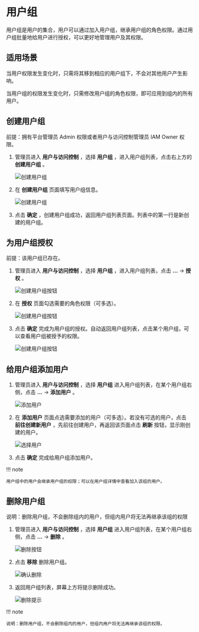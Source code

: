 # 用户组

用户组是用户的集合，用户可以通过加入用户组，继承用户组的角色权限。通过用户组批量地给用户进行授权，可以更好地管理用户及其权限。

## 适用场景

当用户权限发生变化时，只需将其移到相应的用户组下，不会对其他用户产生影响。

当用户组的权限发生变化时，只需修改用户组的角色权限，即可应用到组内的所有用户。

## 创建用户组

前提：拥有平台管理员 Admin 权限或者用户与访问控制管理员 IAM Owner 权限。

1. 管理员进入 __用户与访问控制__ ，选择 __用户组__ ，进入用户组列表，点击右上方的 __创建用户组__ 。

    ![创建用户组](https://docs.daocloud.io/daocloud-docs-images/docs/ghippo/images/group00.png)

2. 在 __创建用户组__ 页面填写用户组信息。

    ![创建用户组](https://docs.daocloud.io/daocloud-docs-images/docs/ghippo/images/group01.png)

3. 点击 __确定__ ，创建用户组成功，返回用户组列表页面。列表中的第一行是新创建的用户组。

## 为用户组授权

前提：该用户组已存在。

1. 管理员进入 __用户与访问控制__ ，选择 __用户组__ ，进入用户组列表，点击 __...__ -> __授权__ 。

    ![创建用户组按钮](https://docs.daocloud.io/daocloud-docs-images/docs/ghippo/images/group02.png)

2. 在 __授权__ 页面勾选需要的角色权限（可多选）。

    ![创建用户组按钮](https://docs.daocloud.io/daocloud-docs-images/docs/ghippo/images/group03.png)

3. 点击 __确定__ 完成为用户组的授权。自动返回用户组列表，点击某个用户组，可以查看用户组被授予的权限。

    ![创建用户组按钮](https://docs.daocloud.io/daocloud-docs-images/docs/ghippo/images/group04.png)

## 给用户组添加用户

1. 管理员进入 __用户与访问控制__ ，选择 __用户组__ 进入用户组列表，在某个用户组右侧，点击 __...__ -> __添加用户__ 。

    ![添加用户](https://docs.daocloud.io/daocloud-docs-images/docs/ghippo/images/group05.png)

2. 在 __添加用户__ 页面点选需要添加的用户（可多选）。若没有可选的用户，点击 __前往创建新用户__ ，先前往创建用户，再返回该页面点击 __刷新__ 按钮，显示刚创建的用户。

    ![选择用户](https://docs.daocloud.io/daocloud-docs-images/docs/ghippo/images/group06.png)

3. 点击 __确定__ 完成给用户组添加用户。

!!! note

    用户组中的用户会继承用户组的权限；可以在用户组详情中查看加入该组的用户。

## 删除用户组

说明：删除用户组，不会删除组内的用户，但组内用户将无法再继承该组的权限

1. 管理员进入 __用户与访问控制__ ，选择 __用户组__ 进入用户组列表，在某个用户组右侧，点击 __...__ -> __删除__ 。

    ![删除按钮](https://docs.daocloud.io/daocloud-docs-images/docs/ghippo/images/deletegroup01.png)

2. 点击 __移除__ 删除用户组。

    ![确认删除](https://docs.daocloud.io/daocloud-docs-images/docs/ghippo/images/deletegroup02.png)

3. 返回用户组列表，屏幕上方将提示删除成功。

    ![删除提示](https://docs.daocloud.io/daocloud-docs-images/docs/ghippo/images/deletegroup03.png)

!!! note

    说明：删除用户组，不会删除组内的用户，但组内用户将无法再继承该组的权限。
